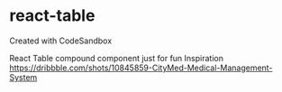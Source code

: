 # react-table
Created with CodeSandbox

React Table compound component just for fun
Inspiration https://dribbble.com/shots/10845859-CityMed-Medical-Management-System
